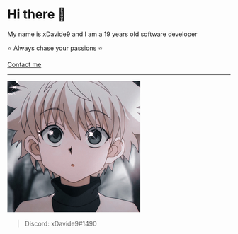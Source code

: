 # Hi there 👋

My name is xDavide9 and I am a 19 years old software developer

⭐ Always chase your passions ⭐

<a href="https://linktr.ee/xdavide9"> Contact me </a>

<hr>

![pic](./smallkillua.jpg)

> Discord: xDavide9#1490
